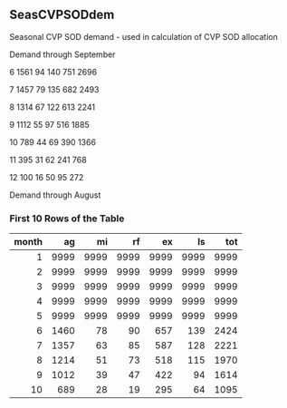 ## SeasCVPSODdem
Seasonal CVP SOD demand - used in calculation of CVP SOD allocation

Demand through September

6      1561  94  140  751  2696

7      1457  79  135  682  2493

8      1314  67  122  613  2241

9      1112  55  97   516  1885

10     789   44  69   390  1366

11     395   31  62   241  768

12     100   16  50   95   272



Demand through August

### First 10 Rows of the Table
|   month |   ag |   mi |   rf |   ex |   ls |   tot |
|--------:|-----:|-----:|-----:|-----:|-----:|------:|
|       1 | 9999 | 9999 | 9999 | 9999 | 9999 |  9999 |
|       2 | 9999 | 9999 | 9999 | 9999 | 9999 |  9999 |
|       3 | 9999 | 9999 | 9999 | 9999 | 9999 |  9999 |
|       4 | 9999 | 9999 | 9999 | 9999 | 9999 |  9999 |
|       5 | 9999 | 9999 | 9999 | 9999 | 9999 |  9999 |
|       6 | 1460 |   78 |   90 |  657 |  139 |  2424 |
|       7 | 1357 |   63 |   85 |  587 |  128 |  2221 |
|       8 | 1214 |   51 |   73 |  518 |  115 |  1970 |
|       9 | 1012 |   39 |   47 |  422 |   94 |  1614 |
|      10 |  689 |   28 |   19 |  295 |   64 |  1095 |
